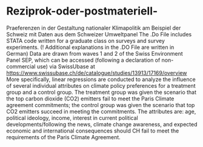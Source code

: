 # Reziprok-oder-postmateriell-
Praeferenzen in der Gestaltung nationaler Klimapolitik am Beispiel der Schweiz mit Daten aus dem Schweizer Umweltpanel
The .Do File includes STATA code written for a graduate class on surveys and survey experiments. (! Additional explanations in the .DO File are written in German)
Data are drawn from waves 1 and 2 of the Swiss Environment Panel SEP, which can be accessed (following a declaration of non-commercial use) via SwissUbase at https://www.swissubase.ch/de/catalogue/studies/13913/17169/overview
More specifically, linear regressions are conducted to analyze the influence of several individual attributes on climate policy preferences for a treatment group and a control group.
The treatment group was given the scenario that the top carbon dioxide (CO2) emitters fail to meet the Paris Climate agreement commitments; the control group was given the scenario that top CO2 emitters succeed in meeting the commitments. 
The attributes are: age, political ideology, income, interest in current political developments/following the news, climate change awareness, and expected economic and international consequences should CH fail to meet the requirements of the Paris Climate Agreement. 
